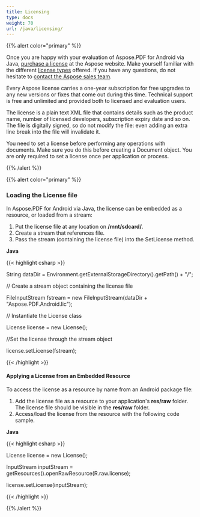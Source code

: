 ```yaml
---
title: Licensing
type: docs
weight: 70
url: /java/licensing/
---
```


{{% alert color="primary" %}} 

Once you are happy with your evaluation of Aspose.PDF for Android via Java, [purchase a license](https://purchase.aspose.com/) at the Aspose website. Make yourself familiar with the different [license types](https://purchase.aspose.com/policies/license-types/) offered. If you have any questions, do not hesitate to [contact the Aspose sales team](https://company.aspose.com/contact).

Every Aspose license carries a one-year subscription for free upgrades to any new versions or fixes that come out during this time. Technical support is free and unlimited and provided both to licensed and evaluation users.

The license is a plain text XML file that contains details such as the product name, number of licensed developers, subscription expiry date and so on. The file is digitally signed, so do not modify the file: even adding an extra line break into the file will invalidate it.

You need to set a license before performing any operations with documents. Make sure you do this before creating a Document object. You are only required to set a license once per application or process.

{{% /alert %}} 


{{% alert color="primary" %}} 


### **Loading the License file**
In Aspose.PDF for Android via Java, the license can be embedded as a resource, or loaded from a stream:

1. Put the license file at any location on **/mnt/sdcard/**.
1. Create a stream that references file.
1. Pass the stream (containing the license file) into the SetLicense method.

**Java**

{{< highlight csharp >}}

 String dataDir = Environment.getExternalStorageDirectory().getPath() + "/";

// Create a stream object containing the license file

FileInputStream fstream = new FileInputStream(dataDir + "Aspose.PDF.Android.lic");

// Instantiate the License class

License license = new License();

//Set the license through the stream object

license.setLicense(fstream);


{{< /highlight >}}
#### **Applying a License from an Embedded Resource**
To access the license as a resource by name from an Android package file:

1. Add the license file as a resource to your application's **res/raw** folder.
   The license file should be visible in the **res/raw** folder.
1. Access/load the license from the resource with the following code sample.

**Java**

{{< highlight csharp >}}

 License license = new License();

InputStream inputStream = getResources().openRawResource(R.raw.license);

license.setLicense(inputStream);

{{< /highlight >}}


{{% /alert %}} 